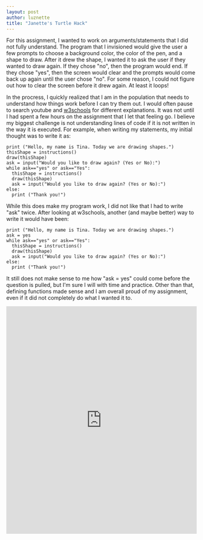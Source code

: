 ```yaml
---
layout: post
author: luznette
title: "Janette's Turtle Hack"
---
```

For this assignment, I wanted to work on arguments/statements that I did not fully understand. The program that I invisioned would give the user a few prompts to choose a background color, the color of the pen, and a shape to draw. After it drew the shape, I wanted it to ask the user if they wanted to draw again. If they chose "no", then the program would end. If they chose "yes", then the screen would clear and the prompts would come back up again until the user chose "no". For some reason, I could not figure out how to clear the screen before it drew again. At least it loops!

In the procress, I quickly realized that I am in the population that needs to understand how things work before I can try them out. I would often pause to search youtube and [w3schools](http://w3schools.com/) for different explanations. It was not until I had spent a few hours on the assignment that I let that feeling go. I believe my biggest challenge is not understanding lines of code if it is not written in the way it is executed. For example, when writing my statements, my initial thought was to write it as:
```
print ("Hello, my name is Tina. Today we are drawing shapes.")
thisShape = instructions()
draw(thisShape)
ask = input("Would you like to draw again? (Yes or No):")
while ask=="yes" or ask=="Yes":
  thisShape = instructions()
  draw(thisShape)
  ask = input("Would you like to draw again? (Yes or No):")
else:
  print ("Thank you!")
```
While this does make my program work, I did not like that I had to write "ask" twice. After looking at w3schools, another (and maybe better) way to write it would have been:
```
print ("Hello, my name is Tina. Today we are drawing shapes.")
ask = yes
while ask=="yes" or ask=="Yes":
  thisShape = instructions()
  draw(thisShape)
  ask = input("Would you like to draw again? (Yes or No):")
else:
  print ("Thank you!")
```
It still does not make sense to me how "ask = yes" could come before the question is pulled, but I'm sure I will with time and practice. Other than that, defining functions made sense and I am overall proud of my assignment, even if it did not completely do what I wanted it to. 
<iframe src="https://trinket.io/embed/python/23bec7205f" width="100%" height="600" frameborder="0" marginwidth="0" marginheight="0" allowfullscreen></iframe>
